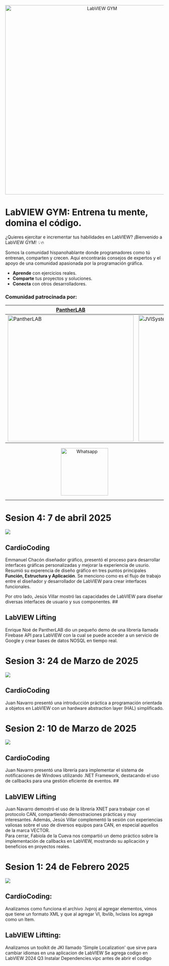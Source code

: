 <p align="center"> 
<img src="https://github.com/user-attachments/assets/632d26cd-05b8-4c61-a147-f6014bc66d39" alt="LabVIEW GYM" style="width:600px;"/>
</p>

# LabVIEW GYM: Entrena tu mente, domina el código.

¿Quieres ejercitar e incrementar tus habilidades en LabVIEW? ¡Bienvenido a LabVIEW GYM! 💡🔥

Somos la comunidad hispanohablante donde programadores como tú entrenan, comparten y crecen. Aquí encontrarás consejos de expertos y el apoyo de una comunidad apasionada por la programación gráfica.

* **Aprende** con ejercicios reales.
* **Comparte** tus proyectos y soluciones.
* **Conecta** con otros desarrolladores.


### Comunidad patrocinada por:

|[PantherLAB](https://pantherlab.com.mx/)    | [JVISystems](https://jvisystems.com/)  | [Lab it Studio](https://labitstudio.com/)   |
|---|---|---|
| <img src="https://github.com/user-attachments/assets/6289b231-9999-4941-b3fb-7bb55ad438dc" alt="PantherLAB" style="width:400px;"/>  | <img src="https://github.com/user-attachments/assets/5952c648-80c7-4734-82ef-5617d73213ba" alt="JVISystems" style="width:400px;"/> |<img src="https://github.com/user-attachments/assets/198281ef-6890-4799-b4c9-99b02a229564" alt="Lab it Studio" style="width:400px;"/>   |  

<p align="center">
<a href="https://chat.whatsapp.com/LYCLj6QFXsRDSbXQo2ZiBs" rel="unirse a Whatsapp">
  <img src="https://upload.wikimedia.org/wikipedia/commons/4/4c/WhatsApp_Logo_green.svg" alt="Whatsapp" style="width:150px;">
</a>
</p>

- - -

# Sesion 4: 7 de abril 2025

[![](https://markdown-videos-api.jorgenkh.no/youtube/aUy_6idi1zo)](https://youtu.be/aUy_6idi1zo)
  
## CardioCoding
   Emmanuel Chacón diseñador gráfico, presentó el proceso para desarrollar interfaces gráficas personalizadas y mejorar la experiencia de usurio. Resumió su experencia de diseño gráfico en tres puntos principales **Función, Estructura y Aplicación**.
   Se menciono como es el flujo de trabajo entre el diseñador y desarrollador de LabVIEW para crear interfaces funcionales.
   
   Por otro lado, Jesús Villar mostró las capacidades de LabVIEW para diseñar diversas interfaces de usuario y sus componentes.  ##
   
## LabVIEW Lifting
 Enrique Noé de PantherLAB dio un pequeño demo de una librería llamada Firebase API para LabVIEW con la cual se puede acceder a un servicio de Google y crear bases de datos NOSQL en tiempo real.

# Sesion 3: 24 de Marzo de 2025

[![](https://markdown-videos-api.jorgenkh.no/youtube/JFXHkaW-jWU)](https://youtu.be/JFXHkaW-jWU)

## CardioCoding
  Juan Navarro presentó una introducción práctica a programación orientada a objetos en LabVIEW con un hardware abstraction layer (HAL) simplificado.  

# Sesion 2: 10 de Marzo de 2025

[![](https://markdown-videos-api.jorgenkh.no/youtube/eutIbTSBBdE)](https://youtu.be/eutIbTSBBdE)

## CardioCoding
  Juan Navarro presentó una librería para implementar el sistema de notificaciones de Windows utilizando .NET Framework, destacando el uso de callbacks para una gestión eficiente de eventos.  ##

## LabVIEW Lifting
  Juan Navarro demostró el uso de la librería XNET para trabajar con el protocolo CAN, compartiendo demostraciones prácticas y muy interesantes. Además, Jesús Villar complementó la sesión con experiencias valiosas sobre el uso de diversos equipos para CAN, en especial aquellos de la marca VECTOR.  
  Para cerrar, Fabiola de la Cueva nos compartió un demo práctico sobre la implementación de callbacks en LabVIEW, mostrando su aplicación y beneficios en proyectos reales.  

# Sesion 1: 24 de Febrero 2025

[![](https://markdown-videos-api.jorgenkh.no/youtube/OVLwGO7pzlk)](https://youtu.be/OVLwGO7pzlk)

## CardioCoding:
  Analizamos como funciona el archivo .lvproj al agregar elementos, vimos que tiene un formato XML y que al agregar VI, lbvlib, lvclass los agrega como un Item.
## LabVIEW Liftting:
  Analizamos un toolkit de JKI llamado 'Simple Localization' que sirve para cambiar idiomas en una aplicacion de LabVIEW
  Se agrega codigo en LabVIEW 2024 Q3
  Instalar Dependencies.vipc antes de abrir el codigo

